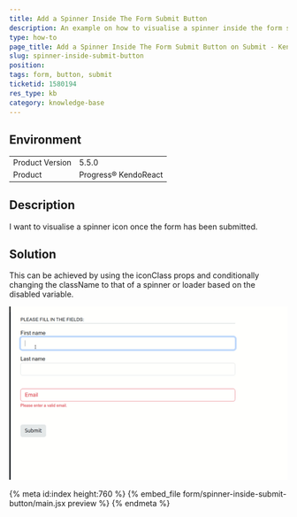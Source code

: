 ```yaml
---
title: Add a Spinner Inside The Form Submit Button
description: An example on how to visualise a spinner inside the form submit button after the form is submitted
type: how-to
page_title: Add a Spinner Inside The Form Submit Button on Submit - KendoReact Grid
slug: spinner-inside-submit-button
position:
tags: form, button, submit
ticketid: 1580194
res_type: kb
category: knowledge-base
---
```


## Environment
<table>
	<tbody>
		<tr>
			<td>Product Version</td>
			<td>5.5.0</td>
		</tr>
		<tr>
			<td>Product</td>
			<td>Progress® KendoReact</td>
		</tr>
	</tbody>
</table>

## Description
I want to visualise a spinner icon once the form has been submitted.

## Solution
This can be achieved by using the iconClass props and conditionally changing the className to that of a spinner or loader based on the disabled variable.

![Spinner Inside Submit Button](examples/form/spinner-inside-submit-button/spinner-inside-submit-button.gif)

{% meta id:index height:760 %}
{% embed_file form/spinner-inside-submit-button/main.jsx preview %}
{% endmeta %}